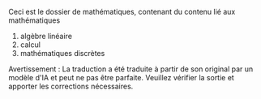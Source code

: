 Ceci est le dossier de mathématiques, contenant du contenu lié aux mathématiques
1. algèbre linéaire
2. calcul
3. mathématiques discrètes


Avertissement : La traduction a été traduite à partir de son original par un modèle d'IA et peut ne pas être parfaite. Veuillez vérifier la sortie et apporter les corrections nécessaires.